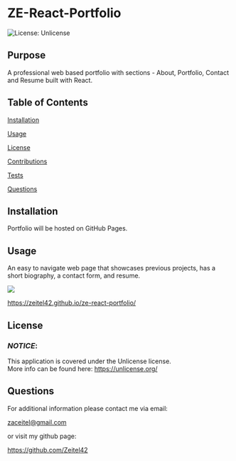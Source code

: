 # **ZE-React-Portfolio**

![License: Unlicense](https://img.shields.io/badge/License-Unlicense-yellow.svg)

## **Purpose**

A professional web based portfolio with sections - About, Portfolio, Contact and Resume built with React.

## **Table of Contents**

<a href="#installation">Installation</a>

<a href="#usage">Usage</a>

<a href="#userLicense">License</a>

<a href="#contributions">Contributions</a>

<a href="#tests">Tests</a>

<a href="#questions">Questions</a>

## <h2 id="installation">**Installation**</h2>

Portfolio will be hosted on GitHub Pages.

## <h2 id="usage">**Usage**</h2>

An easy to navigate web page that showcases previous projects, has a short biography, a contact form, and resume.

<img src="../assets/small/ze-react-port.png">

https://zeitel42.github.io/ze-react-portfolio/

## <h2 id="userLicense">**License**</h2>

### <em>NOTICE</em>:

This application is covered under the
Unlicense license.  
 More info can be found here:
https://unlicense.org/

## <h2 id="questions">**Questions**</h2>

For additional information please contact me via email:

zaceitel@gmail.com

or visit my github page:

https://github.com/Zeitel42
